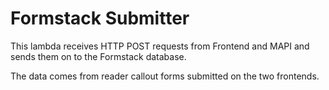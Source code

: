 # Formstack Submitter 

This lambda receives HTTP POST requests from Frontend and MAPI and sends them on to the Formstack database. 

The data comes from reader callout forms submitted on the two frontends.


